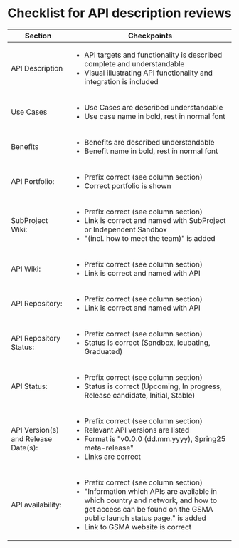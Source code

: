 # Checklist for API description reviews


| **Section** | **Checkpoints** |
|---|---|
| API Description | <ul><li>API targets and functionality is described complete and understandable</li><li>Visual illustrating API functionality and integration is included</li></ul> |
| Use Cases | <ul><li>Use Cases are described understandable</li><li>Use case name in bold, rest in normal font</li></ul> |
| Benefits | <ul><li>Benefits are described understandable</li><li>Benefit name in bold, rest in normal font</li></ul> |
| API Portfolio: | <ul><li>Prefix correct (see column section)</li><li>Correct portfolio is shown</li></ul> |
| SubProject Wiki: | <ul><li>Prefix correct (see column section)</li><li>Link is correct and named with SubProject or Independent Sandbox</li><li>"(incl. how to meet the team)" is added</li></ul> |
| API Wiki: | <ul><li>Prefix correct (see column section)</li><li>Link is correct and named with API</li></ul> |
| API Repository: | <ul><li>Prefix correct (see column section)</li><li>Link is correct and named with API</li></ul> |
| API Repository Status: | <ul><li>Prefix correct (see column section)</li><li>Status is correct (Sandbox, Icubating, Graduated)</li></ul> |
| API Status: | <ul><li>Prefix correct (see column section)</li><li>Status is correct (Upcoming, In progress, Release candidate, Initial, Stable)</li></ul> |
| API Version(s) and Release Date(s): | <ul><li>Prefix correct (see column section)</li><li>Relevant API versions are listed</li><li>Format is "v0.0.0 (dd.mm.yyyy), Spring25 meta-release"</li><li>Links are correct</li></ul> |
| API availability: | <ul><li>Prefix correct (see column section)</li><li>"Information which APIs are available in which country and network, and how to get access can be found on the GSMA public launch status page." is added</li><li>Link to GSMA website is correct</li></ul> |
